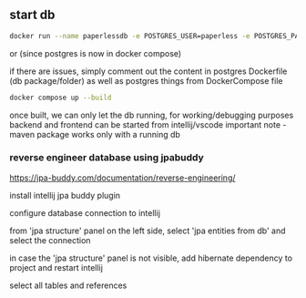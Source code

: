 
## start db
```bash 
docker run --name paperlessdb -e POSTGRES_USER=paperless -e POSTGRES_PASSWORD=pwd123456 -e POSTGRES_DB=swkom -p 5432:5432 postgres 
```

or (since postgres is now in docker compose)

if there are issues, simply comment out the content in postgres Dockerfile (db package/folder) as well as postgres things from DockerCompose file

```bash
docker compose up --build
```
once built, we can only let the db running, for working/debugging purposes backend and frontend can be started from intellij/vscode
important note - maven package works only with a running db

### reverse engineer database using jpabuddy

https://jpa-buddy.com/documentation/reverse-engineering/

install intellij jpa buddy plugin

configure database connection to intellij

from 'jpa structure' panel on the left side, select 'jpa entities from db' and select the connection

in case the 'jpa structure' panel is not visible, add hibernate dependency to project and restart intellij

select all tables and references